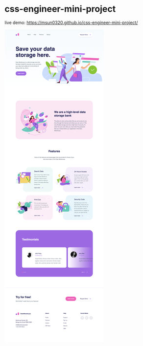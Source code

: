 # css-engineer-mini-project

live demo: https://msun0320.github.io/css-engineer-mini-project/

![Finished Page](./screenshot.png)
